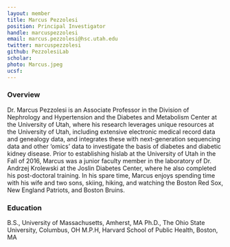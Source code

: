 ```yaml
---
layout: member
title: Marcus Pezzolesi
position: Principal Investigator
handle: marcuspezzolesi
email: marcus.pezzolesi@hsc.utah.edu
twitter: marcuspezzolesi
github: PezzolesiLab
scholar: 
photo: Marcus.jpeg
ucsf: 
---
```


### Overview

Dr. Marcus Pezzolesi is an Associate Professor in the Division of Nephrology and Hypertension and the Diabetes and Metabolism Center at the University of Utah, where his research leverages unique resources at the University of Utah, including extensive electronic medical record data and genealogy data, and integrates these with next-generation sequencing data and other ‘omics’ data to investigate the basis of diabetes and diabetic kidney disease.  Prior to establishing hislab at the University of Utah in the Fall of 2016, Marcus was a junior faculty member in the laboratory of Dr. Andrzej Krolewski at the Joslin Diabetes Center, where he also completed his post-doctoral training.  In his spare time, Marcus enjoys spending time with his wife and two sons, skiing, hiking, and watching the Boston Red Sox, New England Patriots, and Boston Bruins.

### Education

B.S., University of Massachusetts, Amherst, MA
Ph.D., The Ohio State University, Columbus, OH
M.P.H, Harvard School of Public Health, Boston, MA
